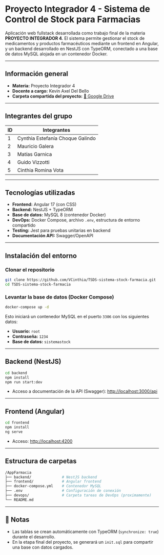# Proyecto Integrador 4 - Sistema de Control de Stock para Farmacias

Aplicación web fullstack desarrollada como trabajo final de la materia **PROYECTO INTEGRADOR 4**. El sistema permite gestionar el stock de medicamentos y productos farmacéuticos mediante un frontend en Angular, y un backend desarrollado en NestJS con TypeORM, conectado a una base de datos MySQL alojada en un contenedor Docker.

---

## Información general

- **Materia:** Proyecto Integrador 4
- **Docente a cargo:** Kevin Axel Del Bello
- **Carpeta compartida del proyecto:**  [📂 Google Drive](https://drive.google.com/drive/folders/1E7ZeRBLJgHsfDp4LDoEnnME4aTKc1KbO?hl=es)


---

## Integrantes del grupo

| ID | Integrantes |
| -- | -----------------|
| 1  | Cynthia Estefanía Choque Galindo |
| 2  | Mauricio Galera |
| 3  | Matías Garnica |
| 4  | Guido Vizzotti |
| 5  | Cinthia Romina Vota |

---

## Tecnologías utilizadas

- **Frontend:** Angular 17 (con CSS)
- **Backend:** NestJS + TypeORM
- **Base de datos:** MySQL 8 (contenedor Docker)
- **DevOps:** Docker Compose, archivo `.env`, estructura de entorno compartido
- **Testing:** Jest para pruebas unitarias en backend
- **Documentación API:** Swagger/OpenAPI

---

## Instalación del entorno

### Clonar el repositorio

```bash
git clone https://github.com/VCinthia/TSDS-sistema-stock-farmacia.git
cd TSDS-sistema-stock-farmacia
```

### Levantar la base de datos (Docker Compose)

```bash
docker-compose up -d
```

Esto iniciará un contenedor MySQL en el puerto `3306` con los siguientes datos:

- **Usuario:** `root`
- **Contraseña:** `1234`
- **Base de datos:** `sistemastock`

---

## Backend (NestJS)

```bash
cd backend
npm install
npm run start:dev
```

- Acceso a documentación de la API (Swagger):  [http://localhost:3000/api](http://localhost:3000/api)

---

## Frontend (Angular)

```bash
cd frontend
npm install
ng serve
```

- Acceso:  [http://localhost:4200](http://localhost:4200)

---

## Estructura de carpetas

```bash
/AppFarmacia
├── backend/              # NestJS backend
├── frontend/             # Angular frontend
├── docker-compose.yml    # Contenedor MySQL
├── .env                  # Configuración de conexión
├── devops/               # Carpeta tareas de DevOps (proximamente)
└── README.md
```

---

## 📌 Notas

- Las tablas se crean automáticamente con TypeORM (`synchronize: true`) durante el desarrollo.
- En la etapa final del proyecto, se generará un `init.sql` para compartir una base con datos cargados.

